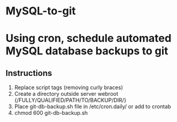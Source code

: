 MySQL-to-git
============

# Using cron, schedule automated MySQL database backups to git

## Instructions

1. Replace script tags (removing curly braces)
2. Create a directory outside server webroot {/FULLY/QUALIFIED/PATH/TO/BACKUP/DIR/}
3. Place git-db-backup.sh file in /etc/cron.daily/ or add to crontab
4. chmod 600 git-db-backup.sh


